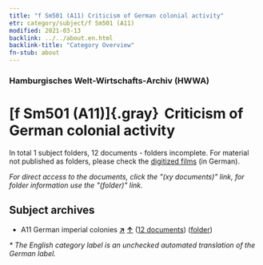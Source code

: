 ```yaml
---
title: "f Sm501 (A11) Criticism of German colonial activity"
etr: category/subject/f Sm501 (A11)
modified: 2021-03-13
backlink: ../../about.en.html
backlink-title: "Category Overview"
fn-stub: about
---
```


### Hamburgisches Welt-Wirtschafts-Archiv (HWWA)
# [f Sm501 (A11)]{.gray}&#8201; Criticism of German colonial activity&#160; 





In total 1 subject folders, 12 documents - folders incomplete.
For material not published as folders, please check the [digitized films](/film/h1_sh) (in German).

_For direct access to the documents, click the "(xy documents)" link, for folder information use the "(folder)" link._

## Subject archives


- A11 German imperial colonies [**&nearr;**](../../../geo/i/140960/about.en.html "German imperial colonies (all folders)") [**&uarr;**](../../../geo/about.en.html#A11 "Country category system") (<a href="https://pm20.zbw.eu/dfgview/sh/140960,144449" title="about: German imperial colonies : Criticism of German colonial activity" target="_blank">12 documents</a>) ([folder](http://purl.org/pressemappe20/folder/sh/140960,144449))


_* The English category label is an unchecked automated translation of the German label._

